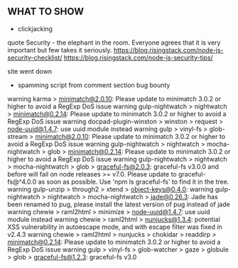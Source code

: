 ## WHAT TO SHOW
- clickjacking


quote
Security - the elephant in the room. Everyone agrees that it is very important but few takes it seriously.
https://blog.risingstack.com/node-js-security-checklist/
https://blog.risingstack.com/node-js-security-tips/


site went down
- spamming script from comment section
bug bounty


warning karma > minimatch@2.0.10: Please update to minimatch 3.0.2 or higher to avoid a RegExp DoS issue
warning gulp-nightwatch > nightwatch > minimatch@0.2.14: Please update to minimatch 3.0.2 or higher to avoid a RegExp DoS issue
warning docpad-plugin-winston > winston > request > node-uuid@1.4.7: use uuid module instead
warning gulp > vinyl-fs > glob-stream > minimatch@2.0.10: Please update to minimatch 3.0.2 or higher to avoid a RegExp DoS issue
warning gulp-nightwatch > nightwatch > mocha-nightwatch > glob > minimatch@0.2.14: Please update to minimatch 3.0.2 or higher to avoid a RegExp DoS issue
warning gulp-nightwatch > nightwatch > mocha-nightwatch > glob > graceful-fs@2.0.3: graceful-fs v3.0.0 and before will fail on node releases >= v7.0. Please update to graceful-fs@^4.0.0 as soon as possible. Use 'npm ls graceful-fs' to find it in the tree.
warning gulp-unzip > through2 > xtend > object-keys@0.4.0:
warning gulp-nightwatch > nightwatch > mocha-nightwatch > jade@0.26.3: Jade has been renamed to pug, please install the latest version of pug instead of jade
warning chewie > raml2html > minimize > node-uuid@1.4.7: use uuid module instead
warning chewie > raml2html > nunjucks@1.3.4: potential XSS vulnerability in autoescape mode, and with escape filter was fixed in v2.4.3
warning chewie > raml2html > nunjucks > chokidar > readdirp > minimatch@0.2.14: Please update to minimatch 3.0.2 or higher to avoid a RegExp DoS issue
warning gulp > vinyl-fs > glob-watcher > gaze > globule > glob > graceful-fs@1.2.3: graceful-fs v3.0

